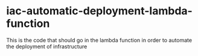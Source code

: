 # iac-automatic-deployment-lambda-function
This is the code that should go in the lambda function in order to automate the deployment of infrastructure
